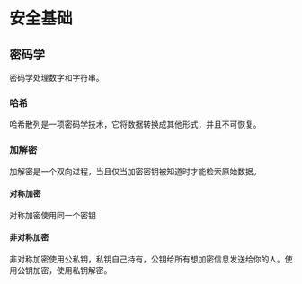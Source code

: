 # 安全基础

## 密码学

密码学处理数字和字符串。

### 哈希

哈希散列是一项密码学技术，它将数据转换成其他形式，并且不可恢复。

### 加解密

加解密是一个双向过程，当且仅当加密密钥被知道时才能检索原始数据。

#### 对称加密

对称加密使用同一个密钥

#### 非对称加密

非对称加密使用公私钥，私钥自己持有，公钥给所有想加密信息发送给你的人。使用公钥加密，使用私钥解密。






